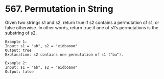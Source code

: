# 567. Permutation in String

Given two strings s1 and s2, return true if s2 contains a
permutation of s1, or false otherwise.
In other words, return true if one of s1's permutations is the substring of s2.

```
Example 1:
Input: s1 = "ab", s2 = "eidbaooo"
Output: true
Explanation: s2 contains one permutation of s1 ("ba").

Example 2:
Input: s1 = "ab", s2 = "eidboaoo"
Output: false
```
